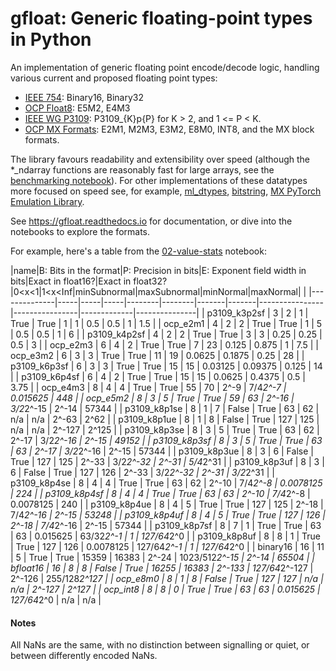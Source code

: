 <!-- Copyright (c) 2024 Graphcore Ltd. All rights reserved. -->

# gfloat: Generic floating-point types in Python

An implementation of generic floating point encode/decode logic,
handling various current and proposed floating point types:

 - [IEEE 754](https://en.wikipedia.org/wiki/IEEE_754): Binary16, Binary32
 - [OCP Float8](https://www.opencompute.org/documents/ocp-8-bit-floating-point-specification-ofp8-revision-1-0-2023-06-20-pdf): E5M2, E4M3
 - [IEEE WG P3109](https://github.com/P3109/Public/blob/main/Shared%20Reports/IEEE%20WG%20P3109%20Interim%20Report.pdf): P3109_{K}p{P} for K > 2, and 1 <= P < K.
 - [OCP MX Formats](https://www.opencompute.org/documents/ocp-microscaling-formats-mx-v1-0-spec-final-pdf): E2M1, M2M3, E3M2, E8M0, INT8, and the MX block formats.

The library favours readability and extensibility over speed (although the *_ndarray functions are reasonably fast for large arrays, see the [benchmarking  notebook](docs/source/04-benchmark.ipynb)).
For other implementations of these datatypes more focused on speed see, for example, [ml_dtypes](https://github.com/jax-ml/ml_dtypes),
[bitstring](https://github.com/scott-griffiths/bitstring),
[MX PyTorch Emulation Library](https://github.com/microsoft/microxcaling).

See https://gfloat.readthedocs.io for documentation, or dive into the notebooks to explore the formats.

For example, here's a table from the [02-value-stats](docs/source/02-value-stats.ipynb) notebook:

|name|B: Bits in the format|P: Precision in bits|E: Exponent field width in bits|Exact in float16?|Exact in float32?|0<x<1|1<x<Inf|minSubnormal|maxSubnormal|minNormal|maxNormal| |
|--------------|-----|-----|-----|--------|--------|-------|-------|----------------|----------------|-------------|---------------|
| p3109_k3p2sf |   3 |   2 |   1 | True   | True   |     1 |     1 | 0.5            | 0.5            | 1           | 1.5           |
| ocp_e2m1     |   4 |   2 |   2 | True   | True   |     1 |     5 | 0.5            | 0.5            | 1           | 6             |
| p3109_k4p2sf |   4 |   2 |   2 | True   | True   |     3 |     3 | 0.25           | 0.25           | 0.5         | 3             |
| ocp_e2m3     |   6 |   4 |   2 | True   | True   |     7 |    23 | 0.125          | 0.875          | 1           | 7.5           |
| ocp_e3m2     |   6 |   3 |   3 | True   | True   |    11 |    19 | 0.0625         | 0.1875         | 0.25        | 28            |
| p3109_k6p3sf |   6 |   3 |   3 | True   | True   |    15 |    15 | 0.03125        | 0.09375        | 0.125       | 14            |
| p3109_k6p4sf |   6 |   4 |   2 | True   | True   |    15 |    15 | 0.0625         | 0.4375         | 0.5         | 3.75          |
| ocp_e4m3     |   8 |   4 |   4 | True   | True   |    55 |    70 | 2^-9           | 7/4*2^-7       | 0.015625    | 448           |
| ocp_e5m2     |   8 |   3 |   5 | True   | True   |    59 |    63 | 2^-16          | 3/2*2^-15      | 2^-14       | 57344         |
| p3109_k8p1se |   8 |   1 |   7 | False  | True   |    63 |    62 | n/a            | n/a            | 2^-63       | 2^62          |
| p3109_k8p1ue |   8 |   1 |   8 | False  | True   |   127 |   125 | n/a            | n/a            | 2^-127      | 2^125         |
| p3109_k8p3se |   8 |   3 |   5 | True   | True   |    63 |    62 | 2^-17          | 3/2*2^-16      | 2^-15       | 49152         |
| p3109_k8p3sf |   8 |   3 |   5 | True   | True   |    63 |    63 | 2^-17          | 3/2*2^-16      | 2^-15       | 57344         |
| p3109_k8p3ue |   8 |   3 |   6 | False  | True   |   127 |   125 | 2^-33          | 3/2*2^-32      | 2^-31       | 5/4*2^31      |
| p3109_k8p3uf |   8 |   3 |   6 | False  | True   |   127 |   126 | 2^-33          | 3/2*2^-32      | 2^-31       | 3/2*2^31      |
| p3109_k8p4se |   8 |   4 |   4 | True   | True   |    63 |    62 | 2^-10          | 7/4*2^-8       | 0.0078125   | 224           |
| p3109_k8p4sf |   8 |   4 |   4 | True   | True   |    63 |    63 | 2^-10          | 7/4*2^-8       | 0.0078125   | 240           |
| p3109_k8p4ue |   8 |   4 |   5 | True   | True   |   127 |   125 | 2^-18          | 7/4*2^-16      | 2^-15       | 53248         |
| p3109_k8p4uf |   8 |   4 |   5 | True   | True   |   127 |   126 | 2^-18          | 7/4*2^-16      | 2^-15       | 57344         |
| p3109_k8p7sf |   8 |   7 |   1 | True   | True   |    63 |    63 | 0.015625       | 63/32*2^-1     | 1           | 127/64*2^0    |
| p3109_k8p8uf |   8 |   8 |   1 | True   | True   |   127 |   126 | 0.0078125      | 127/64*2^-1    | 1           | 127/64*2^0    |
| binary16     |  16 |  11 |   5 | True   | True   | 15359 | 16383 | 2^-24          | 1023/512*2^-15 | 2^-14       | 65504         |
| bfloat16     |  16 |   8 |   8 | False  | True   | 16255 | 16383 | 2^-133         | 127/64*2^-127  | 2^-126      | 255/128*2^127 |
| ocp_e8m0     |   8 |   1 |   8 | False  | True   |   127 |   127 | n/a            | n/a            | 2^-127      | 2^127         |
| ocp_int8     |   8 |   8 |   0 | True   | True   |    63 |    63 | 0.015625       | 127/64*2^0     | n/a         | n/a           |
#### Notes

All NaNs are the same, with no distinction between signalling or quiet,
or between differently encoded NaNs.
